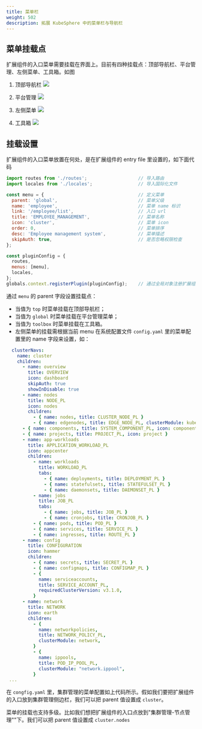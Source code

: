```yaml
---
title: 菜单栏
weight: 502
description: 拓展 KubeSphere 中的菜单栏与导航栏
---
```


## 菜单挂载点
扩展组件的入口菜单需要挂载在界面上。目前有四种挂载点：顶部导航栏、平台管理、左侧菜单、工具箱。如图

1. 顶部导航栏
![](/images/pluggable-arch/menu1.png)

2. 平台管理
![](/images/pluggable-arch/menu2.png)

3. 左侧菜单
   ![](/images/pluggable-arch/menu4.png)
4. 工具箱
   ![](/images/pluggable-arch/menu3.png)

## 挂载设置
扩展组件的入口菜单放置在何处，是在扩展组件的 entry file 里设置的，如下面代码

```javascript
import routes from './routes';                   // 导入路由
import locales from './locales';                 // 导入国际化文件

const menu = {                                   // 定义菜单 
  parent: 'global',                              // 菜单父级
  name: 'employee',                              // 菜单 name 标识 
  link: '/employee/list',                        // 入口 url    
  title: 'EMPLOYEE_MANAGEMENT',                  // 菜单名称  
  icon: 'cluster',                               // 菜单 icon
  order: 0,                                      // 菜单排序  
  desc: 'Employee management system',            // 菜单描述
  skipAuth: true,                                // 是否忽略权限检查
};

const pluginConfig = {
  routes,
  menus: [menu],
  locales,
};
globals.context.registerPlugin(pluginConfig);    // 通过全局对象注册扩展组件
```

通过 `menu` 的 parent 字段设置挂载点：
* 当值为 `top` 时菜单挂载在顶部导航栏；
* 当值为 `global` 时菜单挂载在平台管理菜单；
* 当值为 `toolbox` 时菜单挂载在工具箱。
* 左侧菜单的挂载需根据当前 menu 在系统配置文件 `config.yaml` 里的菜单配置里的 name 字段来设置，如：
```yaml
  clusterNavs:
    name: cluster
    children:
      - name: overview
        title: OVERVIEW
        icon: dashboard
        skipAuth: true
        showInDisable: true
      - name: nodes
        title: NODE_PL
        icon: nodes
        children:
          - { name: nodes, title: CLUSTER_NODE_PL }
          - { name: edgenodes, title: EDGE_NODE_PL, clusterModule: kubeedge }
      - { name: components, title: SYSTEM_COMPONENT_PL, icon: components }
      - { name: projects, title: PROJECT_PL, icon: project }
      - name: app-workloads
        title: APPLICATION_WORKLOAD_PL
        icon: appcenter
        children:
          - name: workloads
            title: WORKLOAD_PL
            tabs:
              - { name: deployments, title: DEPLOYMENT_PL }
              - { name: statefulsets, title: STATEFULSET_PL }
              - { name: daemonsets, title: DAEMONSET_PL }
          - name: jobs
            title: JOB_PL
            tabs:
              - { name: jobs, title: JOB_PL }
              - { name: cronjobs, title: CRONJOB_PL }
          - { name: pods, title: POD_PL }
          - { name: services, title: SERVICE_PL }
          - { name: ingresses, title: ROUTE_PL }
      - name: config
        title: CONFIGURATION
        icon: hammer
        children:
          - { name: secrets, title: SECRET_PL }
          - { name: configmaps, title: CONFIGMAP_PL }
          - {
            name: serviceaccounts,
            title: SERVICE_ACCOUNT_PL,
            requiredClusterVersion: v3.1.0,
          }
      - name: network
        title: NETWORK
        icon: earth
        children:
          - {
            name: networkpolicies,
            title: NETWORK_POLICY_PL,
            clusterModule: network,
          }
          - {
            name: ippools,
            title: POD_IP_POOL_PL,
            clusterModule: "network.ippool",
          }
 ...
```
在 `congfig.yaml` 里，集群管理的菜单配置如上代码所示。假如我们要把扩展组件的入口放到集群管理侧边栏，我们可以把 parent 值设置成 `cluster`。

菜单的挂载也支持多级。比如我们想把扩展组件的入口点放到"集群管理-节点管理""下。我们可以把 parent 值设置成 `cluster.nodes`
